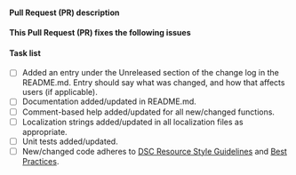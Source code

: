 <!--
    Thanks for submitting a Pull Request (PR) to this project.
    Your contribution to this project is greatly appreciated!

    Please make sure the PR title is short but a descriptive
    summary of the PR,
    e.g "String arrays where not allowed if it had un unsupported value map".

    You may remove this comment block, and the other comment blocks,
    but please keep the headers and the task list.
-->
#### Pull Request (PR) description
<!--
    Replace this comment block with a description of your PR.
-->

#### This Pull Request (PR) fixes the following issues
<!--
    Replace this comment block with the list of issues or n/a.
    Use format:
    - Fixes #123
    - Fixes #124
-->

#### Task list
<!--
    To aid community reviewers in reviewing and merging your PR, please take
    the time to run through the below checklist and make sure your PR has
    everything updated as required.

    Change to [x] for each task in the task list that applies to your pull
    request (PR). For those task that don't apply to you pull request (PR),
    leave those as is.
-->
- [ ] Added an entry under the Unreleased section of the change log in the README.md.
      Entry should say what was changed, and how that affects users (if applicable).
- [ ] Documentation added/updated in README.md.
- [ ] Comment-based help added/updated for all new/changed functions.
- [ ] Localization strings added/updated in all localization files as appropriate.
- [ ] Unit tests added/updated.
- [ ] New/changed code adheres to
      [DSC Resource Style Guidelines](https://github.com/PowerShell/DscResources/blob/master/StyleGuidelines.md)
      and [Best Practices](https://github.com/PowerShell/DscResources/blob/master/BestPractices.md).
